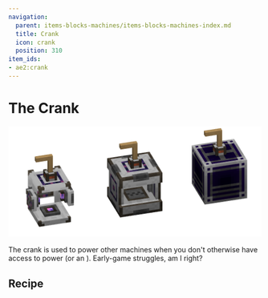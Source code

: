 ```yaml
---
navigation:
  parent: items-blocks-machines/items-blocks-machines-index.md
  title: Crank
  icon: crank
  position: 310
item_ids:
- ae2:crank
---
```


# The Crank

![A picture of a crank on multiple different machines.](../assets/assemblies/crank_on_stuff.png)

The crank is used to power other machines when you don't otherwise have access to power (or an <ItemLink id="energy_acceptor" />). Early-game struggles, am I right?

## Recipe

<RecipeFor id="crank" />
